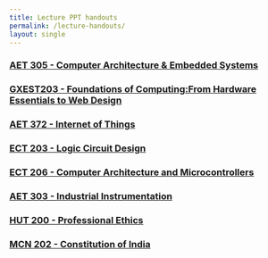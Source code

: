 ```yaml
---
title: Lecture PPT handouts
permalink: /lecture-handouts/
layout: single
---
```


### <a href="https://drive.google.com/drive/folders/1B-jX_GzgXa_3CF3F47ELMI21Antd5rlt?usp=sharing">AET 305 - Computer Architecture & Embedded Systems</a>

### <a href="https://drive.google.com/drive/folders/1cAN_On4eF3P7cAaD6w-UtANHSVyDc5P9?usp=sharing">GXEST203 - Foundations of Computing:From Hardware Essentials to Web Design</a>

### <a href="https://drive.google.com/drive/folders/1C-o7xpS_64cSE2uZLh-uymvrTE7SzW0F?usp=sharing">AET 372 - Internet of Things</a>

### <a href="https://drive.google.com/drive/folders/1F2hiX129Ta8hZ0EYjcGnYAJ1ez5OvHZp?usp=sharing">ECT 203 - Logic Circuit Design</a>

### <a href="https://drive.google.com/drive/folders/1SL_225arAviqpAPsI3IYldQV2EQnP1z7?usp=sharing">ECT 206 - Computer Architecture and Microcontrollers</a>

### <a href="https://drive.google.com/drive/folders/1pKj_2ssuMK_EeeX2GtNiiGK97HKVhnXh?usp=sharing">AET 303 - Industrial Instrumentation</a>

### <a href="https://drive.google.com/drive/folders/1bOCugqzfWbGB6A4IMUMeK6fsiE_saxXX?usp=sharing">HUT 200 - Professional Ethics</a>

### <a href="https://drive.google.com/drive/folders/1FCFZDrUUmuApVHrfg0Zy-II5xQcJKNhw?usp=sharing">MCN 202 - Constitution of India</a>



